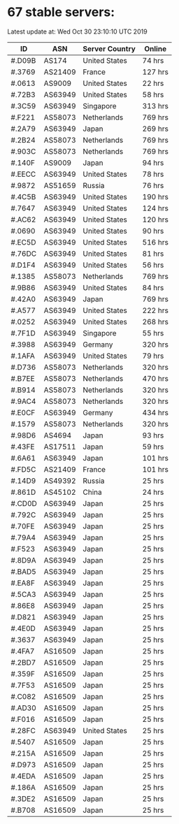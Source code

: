 # 67 stable servers:

Latest update at: Wed Oct 30 23:10:10 UTC 2019

| ID | ASN | Server Country | Online |
| -- | --- | -------------- | ------ |
| #.D09B | AS174 | United States | 74 hrs |
| #.3769 | AS21409 | France | 127 hrs |
| #.0613 | AS9009 | United States | 22 hrs |
| #.72B3 | AS63949 | United States | 58 hrs |
| #.3C59 | AS63949 | Singapore | 313 hrs |
| #.F221 | AS58073 | Netherlands | 769 hrs |
| #.2A79 | AS63949 | Japan | 269 hrs |
| #.2B24 | AS58073 | Netherlands | 769 hrs |
| #.903C | AS58073 | Netherlands | 769 hrs |
| #.140F | AS9009 | Japan | 94 hrs |
| #.EECC | AS63949 | United States | 78 hrs |
| #.9872 | AS51659 | Russia | 76 hrs |
| #.4C5B | AS63949 | United States | 190 hrs |
| #.7647 | AS63949 | United States | 124 hrs |
| #.AC62 | AS63949 | United States | 120 hrs |
| #.0690 | AS63949 | United States | 90 hrs |
| #.EC5D | AS63949 | United States | 516 hrs |
| #.76DC | AS63949 | United States | 81 hrs |
| #.D1F4 | AS63949 | United States | 56 hrs |
| #.1385 | AS58073 | Netherlands | 769 hrs |
| #.9B86 | AS63949 | United States | 84 hrs |
| #.42A0 | AS63949 | Japan | 769 hrs |
| #.A577 | AS63949 | United States | 222 hrs |
| #.0252 | AS63949 | United States | 268 hrs |
| #.7F1D | AS63949 | Singapore | 55 hrs |
| #.3988 | AS63949 | Germany | 320 hrs |
| #.1AFA | AS63949 | United States | 79 hrs |
| #.D736 | AS58073 | Netherlands | 320 hrs |
| #.B7EE | AS58073 | Netherlands | 470 hrs |
| #.B914 | AS58073 | Netherlands | 320 hrs |
| #.9AC4 | AS58073 | Netherlands | 320 hrs |
| #.E0CF | AS63949 | Germany | 434 hrs |
| #.1579 | AS58073 | Netherlands | 320 hrs |
| #.98D6 | AS4694 | Japan | 93 hrs |
| #.43FE | AS17511 | Japan | 59 hrs |
| #.6A61 | AS63949 | Japan | 101 hrs |
| #.FD5C | AS21409 | France | 101 hrs |
| #.14D9 | AS49392 | Russia | 25 hrs |
| #.861D | AS45102 | China | 24 hrs |
| #.CD0D | AS63949 | Japan | 25 hrs |
| #.792C | AS63949 | Japan | 25 hrs |
| #.70FE | AS63949 | Japan | 25 hrs |
| #.79A4 | AS63949 | Japan | 25 hrs |
| #.F523 | AS63949 | Japan | 25 hrs |
| #.8D9A | AS63949 | Japan | 25 hrs |
| #.BAD5 | AS63949 | Japan | 25 hrs |
| #.EA8F | AS63949 | Japan | 25 hrs |
| #.5CA3 | AS63949 | Japan | 25 hrs |
| #.86E8 | AS63949 | Japan | 25 hrs |
| #.D821 | AS63949 | Japan | 25 hrs |
| #.4E0D | AS63949 | Japan | 25 hrs |
| #.3637 | AS63949 | Japan | 25 hrs |
| #.4FA7 | AS16509 | Japan | 25 hrs |
| #.2BD7 | AS16509 | Japan | 25 hrs |
| #.359F | AS16509 | Japan | 25 hrs |
| #.7F53 | AS16509 | Japan | 25 hrs |
| #.C082 | AS16509 | Japan | 25 hrs |
| #.AD30 | AS16509 | Japan | 25 hrs |
| #.F016 | AS16509 | Japan | 25 hrs |
| #.28FC | AS63949 | United States | 25 hrs |
| #.5407 | AS16509 | Japan | 25 hrs |
| #.215A | AS16509 | Japan | 25 hrs |
| #.D973 | AS16509 | Japan | 25 hrs |
| #.4EDA | AS16509 | Japan | 25 hrs |
| #.186A | AS16509 | Japan | 25 hrs |
| #.3DE2 | AS16509 | Japan | 25 hrs |
| #.B708 | AS16509 | Japan | 25 hrs |

